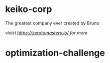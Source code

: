 # keiko-corp 
The greatest company ever created by Bruno

*visist https://zerotomastery.io/ for more*

# optimization-challenge
